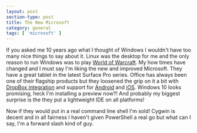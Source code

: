 ```yaml
---
layout: post
section-type: post
title: The New Microsoft
category: general
tags: [ 'microsoft' ]
---
```


If you asked me 10 years ago what I thought of Windows I wouldn't have too many nice things to say about it. Linux was the desktop for me and the only reason to run Windows was to play [World of Warcraft][wow]. My how times have changed and I must say I'm liking the new and improved Microsoft. They have a great tablet in the latest Surface Pro series. Office has always been one of their flagship products but they loosened the grip on it a bit with [DropBox integration][ms-dropbox] and support for [Android][ms-android] and [iOS][ms-ios]. Windows 10 looks promising, heck I'm installing a preview now?! And probably my biggest surprise is the they put a lightweight IDE on all platforms! 

Now if they would put in a real command line shell I'm sold!  Cygwin is decent and in all fairness I haven't given PowerShell a real go but what can I say, I'm a forward slash kind of guy.

[ms-dropbox]: https://blogs.dropbox.com/dropbox/2014/11/dropbox-microsoft-office-partnership/
[ms-android]: https://play.google.com/store/apps/details?id=com.microsoft.office.officehub&amp;hl=en
[ms-ios]: https://itunes.apple.com/us/artist/microsoft-corporation/id298856275 
[wow]: http://us.battle.net/wow
